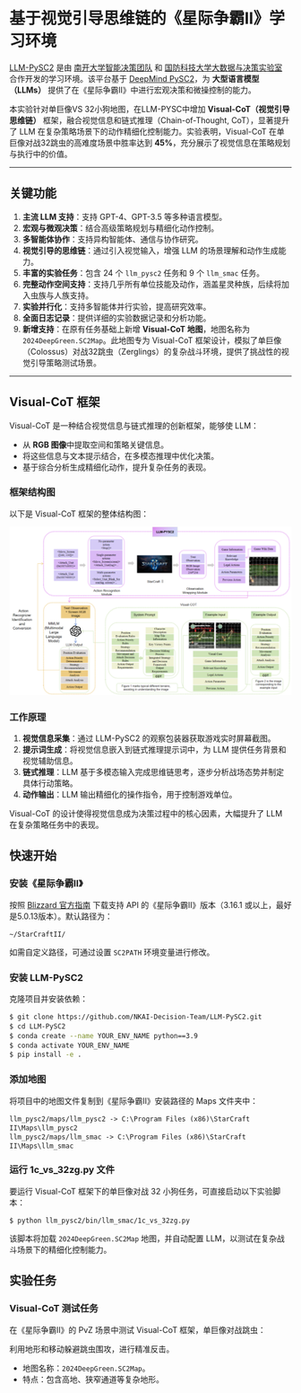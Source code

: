 # 基于视觉引导思维链的《星际争霸II》学习环境

[LLM-PySC2](https://github.com/NKAI-Decision-Team/LLM-PySC2) 是由 [南开大学智能决策团队](https://github.com/orgs/NKAI-Decision-Team/repositories) 和 [国防科技大学大数据与决策实验室](https://www.nudt.edu.cn/) 合作开发的学习环境。该平台基于 [DeepMind PySC2](https://github.com/deepmind/pysc2)，为 **大型语言模型（LLMs）** 提供了在《星际争霸II》中进行宏观决策和微操控制的能力。

本实验针对单巨像VS 32小狗地图，在LLM-PYSC中增加 **Visual-CoT（视觉引导思维链）** 框架，融合视觉信息和链式推理（Chain-of-Thought, CoT），显著提升了 LLM 在复杂策略场景下的动作精细化控制能力。实验表明，Visual-CoT 在单巨像对战32跳虫的高难度场景中胜率达到 **45%**，充分展示了视觉信息在策略规划与执行中的价值。

------

## **关键功能**

1. **主流 LLM 支持**：支持 GPT-4、GPT-3.5 等多种语言模型。
2. **宏观与微观决策**：结合高级策略规划与精细化动作控制。
3. **多智能体协作**：支持异构智能体、通信与协作研究。
4. **视觉引导的思维链**：通过引入视觉输入，增强 LLM 的场景理解和动作生成能力。
5. **丰富的实验任务**：包含 24 个 `llm_pysc2` 任务和 9 个 `llm_smac` 任务。
6. **完整动作空间支持**：支持几乎所有单位技能及动作，涵盖星灵种族，后续将加入虫族与人族支持。
7. **实验并行化**：支持多智能体并行实验，提高研究效率。
8. **全面日志记录**：提供详细的实验数据记录和分析功能。
9. **新增支持**：在原有任务基础上新增 **Visual-CoT 地图**，地图名称为 `2024DeepGreen.SC2Map`。此地图专为 Visual-CoT 框架设计，模拟了单巨像（Colossus）对战32跳虫（Zerglings）的复杂战斗环境，提供了挑战性的视觉引导策略测试场景。

------

## **Visual-CoT 框架**

Visual-CoT 是一种结合视觉信息与链式推理的创新框架，能够使 LLM：

- 从 **RGB 图像**中提取空间和策略关键信息。
- 将这些信息与文本提示结合，在多模态推理中优化决策。
- 基于综合分析生成精细化动作，提升复杂任务的表现。

### **框架结构图**

以下是 Visual-CoT 框架的整体结构图：

<p align="center">
  <img src="docs/images/Visual-COT.png" width="600">
</p>

### **工作原理**

1. **视觉信息采集**：通过 LLM-PySC2 的观察包装器获取游戏实时屏幕截图。
2. **提示词生成**：将视觉信息嵌入到链式推理提示词中，为 LLM 提供任务背景和视觉辅助信息。
3. **链式推理**：LLM 基于多模态输入完成思维链思考，逐步分析战场态势并制定具体行动策略。
4. **动作输出**：LLM 输出精细化的操作指令，用于控制游戏单位。

Visual-CoT 的设计使得视觉信息成为决策过程中的核心因素，大幅提升了 LLM 在复杂策略任务中的表现。

## **快速开始**

### **安装《星际争霸II》**

按照 [Blizzard 官方指南](https://github.com/Blizzard/s2client-proto#downloads) 下载支持 API 的《星际争霸II》版本（3.16.1 或以上，最好是5.0.13版本）。默认路径为：

```
~/StarCraftII/
```

如需自定义路径，可通过设置 `SC2PATH` 环境变量进行修改。

### **安装 LLM-PySC2**

克隆项目并安装依赖：

```bash
$ git clone https://github.com/NKAI-Decision-Team/LLM-PySC2.git
$ cd LLM-PySC2
$ conda create --name YOUR_ENV_NAME python==3.9
$ conda activate YOUR_ENV_NAME
$ pip install -e .
```

### **添加地图**

将项目中的地图文件复制到《星际争霸II》安装路径的 Maps 文件夹中：

```
llm_pysc2/maps/llm_pysc2 -> C:\Program Files (x86)\StarCraft II\Maps\llm_pysc2
llm_pysc2/maps/llm_smac -> C:\Program Files (x86)\StarCraft II\Maps\llm_smac
```

### **运行 1c_vs_32zg.py 文件**

要运行 Visual-CoT 框架下的单巨像对战 32 小狗任务，可直接启动以下实验脚本：

```
$ python llm_pysc2/bin/llm_smac/1c_vs_32zg.py
```

该脚本将加载 `2024DeepGreen.SC2Map` 地图，并自动配置 LLM，以测试在复杂战斗场景下的精细化控制能力。

## **实验任务**

### **Visual-CoT 测试任务**

在《星际争霸II》的 PvZ 场景中测试 Visual-CoT 框架，单巨像对战跳虫：

利用地形和移动躲避跳虫围攻，进行精准反击。

- 地图名称：`2024DeepGreen.SC2Map`。
- 特点：包含高地、狭窄通道等复杂地形。
